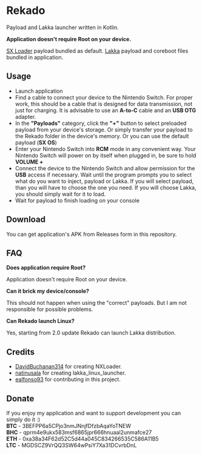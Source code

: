 # Rekado
Payload and Lakka launcher written in Kotlin. 

**Application doesn't require Root on your device.**

[SX Loader](https://sx.xecuter.com/) payload bundled as default.
[Lakka](https://github.com/lakka-switch/boot-scripts/tree/master/payloads) payload and coreboot files bundled in application.

## Usage
* Launch application
* Find a cable to connect your device to the Nintendo Switch. For proper work, this should be a cable that is designed for data transmission, not just for charging. It is advisable to use an **A-to-C** cable and an **USB OTG** adapter.
* In the **"Payloads"** category, click the **"+"** button to select preloaded payload from your device's storage. Or simply transfer your payload to the Rekado folder in the device's memory. Or you can use the default payload (**SX OS**)
* Enter your Nintendo Switch into **RCM** mode in any convenient way. Your Nintendo Switch will power on by itself when plugged in, be sure to hold **VOLUME +**
* Connect the device to the Nintendo Switch and allow permission for the **USB** access if necessary. Wait until the program prompts you to select what do you want to inject, payload or Lakka. If you will select payload, than you will have to choose the one you need. If you will choose Lakka, you should simply wait for it to load.
* Wait for payload to finish loading on your console

## Download
You can get application's APK from Releases form in this repository.

## FAQ
**Does application require Root?**

Application doesn't require Root on your device.

**Can it brick my device/console?**

This should not happen when using the "correct" payloads. But I am not responsible for possible problems.

**Can Rekado launch Linux?**

Yes, starting from 2.0 update Rekado can launch Lakka distribution.

## Credits
* [DavidBuchanan314](https://github.com/DavidBuchanan314) for creating NXLoader.
* [natinusala](https://github.com/natinusala) for creating lakka_linux_launcher.
* [ealfonso93](https://github.com/ealfonso93) for contributing in this project.

## Donate
If you enjoy my application and want to support development you can simply do it :)  
**BTC** - 3BEFPP6a5CPjo3nmJNnjfDfzbAqaYoTNEW  
**BHC** - qprm4e9ukx583msf6865jpr666hnuaal2unmafce27  
**ETH** - 0xa38a34F62d52C5d44a045C834266535C586A11B5  
**LTC** - MGDSCZ9VrQQ3SW64wPsiY7Xa31DCvrbDnL  